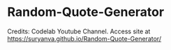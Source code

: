 # Random-Quote-Generator
Credits: Codelab Youtube Channel.
Access site at https://suryanva.github.io/Random-Quote-Generator/
